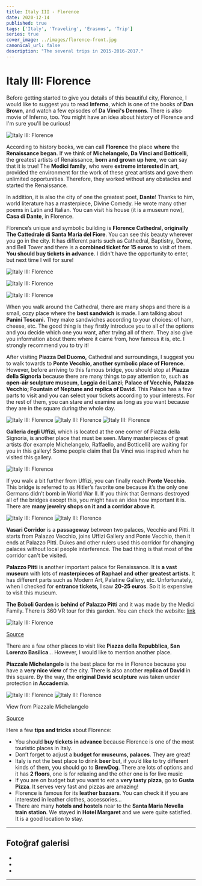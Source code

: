 ```yaml
---
title: Italy III - Florence
date: 2020-12-14
published: true
tags: ['Italy', 'Traveling', 'Erasmus', 'Trip']
series: true
cover_image: ../images/florence-front.jpg
canonical_url: false
description: "The several trips in 2015-2016-2017."
---
```


Italy III: Florence
===================

Before getting started to give you details of this beautiful city, Florence, I would like to suggest you to read **Inferno**, which is one of the books of **Dan Brown**, and watch a few episodes of **Da Vinci's Demons**. There is also movie of Inferno, too. You might have an idea about history of Florence and I'm sure you'll be curious!

![Italy III: Florence](https://d1bvpoagx8hqbg.cloudfront.net/originals/italy-iii-florence-40a4835f1f36ed644cae4f3f3c7e3a41.jpg)

According to history books, we can call **Florence** the place **where** the **Renaissance began**. If we think of **Michelangelo, Da Vinci and Botticelli**, the greatest artists of Renaissance, **born and grown up here**, we can say that it is true! The **Medici family**, who were **extreme interested in art**, provided the environment for the work of these great artists and gave them unlimited opportunities. Therefore, they worked without any obstacles and started the Renaissance.

In addition, it is also the city of one the greatest poet, **Dante**! Thanks to him, world literature has a masterpiece, Divine Comedy. He wrote many other poems in Latin and Italian. You can visit his house (it is a museum now), **Casa di Dante**, in Florence.

Florence’s unique and symbolic building is **Florence Cathedral, originally The Cattedrale di Santa Maria del Fiore**. You can see this beauty wherever you go in the city. It has different parts such as Cathedral, Baptistry, Dome, and Bell Tower and there is a **combined ticket for 15 euros** to visit of them. **You should buy tickets in advance**. I didn't have the opportunity to enter, but next time I will for sure!

![Italy III: Florence](https://d1bvpoagx8hqbg.cloudfront.net/originals/italy-iii-florence-5d783143ae3ceae0686660fe82ed2b06.jpg)

![Italy III: Florence](https://d1bvpoagx8hqbg.cloudfront.net/originals/italy-iii-florence-67fa332ac83ce13fd30138f3d811f38a.jpg)

![Italy III: Florence](https://d1bvpoagx8hqbg.cloudfront.net/originals/italy-iii-florence-5bf3da1b2c666d542cfce7d1ec3cc602.jpg)

When you walk around the Cathedral, there are many shops and there is a small, cozy place where the **best sandwich** is made. I am talking about **Panini Toscani.** They make sandwiches according to your choices: of ham, cheese, etc. The good thing is they firstly introduce you to all of the options and you decide which one you want, after trying all of them. They also give you information about them: where it came from, how famous it is, etc. I strongly recommend you to try it!

After visiting **Piazza Del Duomo,** Cathedral and surroundings, I suggest you to walk towards to **Ponte Vecchio, another symbolic place of Florence**. However, before arriving to this famous bridge, you should stop at **Piazza della Signoria** because there are many things to pay attention to, such **as open-air sculpture museum**, **Loggia dei Lanzi**; **Palace of Vecchio, Palazzo Vecchio; Fountain of Neptune and replica of David**. This Palace has a few parts to visit and you can select your tickets according to your interests. For the rest of them, you can stare and examine as long as you want because they are in the square during the whole day.

![Italy III: Florence](https://d1bvpoagx8hqbg.cloudfront.net/originals/italy-iii-florence-c63a0cae8b999ba550dbb313dc6b7016.jpg) ![Italy III: Florence](https://d1bvpoagx8hqbg.cloudfront.net/originals/italy-iii-florence-56c49b20e23b086bd5b1ea177fcf577a.jpg) ![Italy III: Florence](https://d1bvpoagx8hqbg.cloudfront.net/originals/italy-iii-florence-f8cb7618d2cb6670210422664b2eb324.jpg)

**Galleria degli Uffizi**, which is located at the one corner of Piazza della Signoria, is another place that must be seen. Many masterpieces of great artists (for example Michelangelo, Raffaello, and Botticelli) are waiting for you in this gallery! Some people claim that Da Vinci was inspired when he visited this gallery.

![Italy III: Florence](https://d1bvpoagx8hqbg.cloudfront.net/originals/italy-iii-florence-000a9fb4b654534be9d104daffedfd3a.jpg)

If you walk a bit further from Uffizi, you can finally reach **Ponte Vecchio**. This bridge is referred to as Hitler’s favorite one because it’s the only one Germans didn’t bomb in World War II. If you think that Germans destroyed all of the bridges except this, you might have an idea how important it is. There are **many jewelry shops on it and a corridor above it**.

![Italy III: Florence](https://d1bvpoagx8hqbg.cloudfront.net/originals/italy-iii-florence-4b294b50662632b23ebe8d52f110ed0a.jpg) ![Italy III: Florence](https://d1bvpoagx8hqbg.cloudfront.net/originals/italy-iii-florence-96015fbe7da941ca93b164f845dde33d.jpg)

**Vasari Corridor** is a **passageway** between two palaces, Vecchio and Pitti. It starts from Palazzo Vecchio, joins Uffizi Gallery and Ponte Vecchio, then it ends at Palazzo Pitti. Dukes and other rulers used this corridor for changing palaces without local people interference. The bad thing is that most of the corridor can't be visited.

**Palazzo Pitti** is another important palace for Renaissance. It is **a vast museum** with lots of **masterpieces of Raphael and other greatest artists**. It has different parts such as Modern Art, Palatine Gallery, etc. Unfortunately, when I checked for **entrance tickets,** I saw **20-25 euros**. So it is expensive to visit this museum.

**The Boboli Garden** is **behind of Palazzo Pitti** and it was made by the Medici Family. There is 360 VR tour for this garden. You can check the website: [link](http://www.30fps.com/boboli/html/25pittiJaPCEn.html)

![Italy III: Florence](https://d1bvpoagx8hqbg.cloudfront.net/originals/italy-iii-florence-bcfdf39bca82bf5ee7ccaf6a78090d06.jpg)

[Source](http://www.museumsinflorence.com/foto/Pitti%20palace/image/vista.jpg)

There are a few other places to visit like **Piazza della Repubblica, San Lorenzo Basilica**... However, I would like to mention another place.

**Piazzale Michelangelo** is the best place for me in Florence because you have a **very nice view** of the city. There is also another **replica of** **David** in this square. By the way, the **original David sculpture** was taken under protection **in Accademia**.

![Italy III: Florence](https://d1bvpoagx8hqbg.cloudfront.net/originals/italy-iii-florence-206d6ee7b731e6c801ba445f80d5b675.jpg) ![Italy III: Florence](https://d1bvpoagx8hqbg.cloudfront.net/originals/italy-iii-florence-64e7af413ec15e13295bd7518510cb69.jpg)

View from Piazzale Michelangelo

[Source](https://c1.staticflickr.com/6/5331/7043202579_3d6960b61d_b.jpg)

Here a few **tips and tricks** about Florence:

*   You should **buy tickets in advance** because Florence is one of the most touristic places in Italy.
*   Don’t forget to adjust a **budget for museums, palaces**. They are great!
*   Italy is not the best place to drink **beer** but, if you’d like to try different kinds of them, you should go to **BrewDog**. There are lots of options and it has **2 floors**, one is for relaxing and the other one is for live music
*   If you are on budget but you want to eat a **very tasty pizza**, go to **Gusta Pizza**. It serves very fast and pizzas are amazing!
*   Florence is famous for its **leather bazaars**. You can check it if you are interested in leather clothes, accessories...
*   There are many **hotels and hostels** near to the **Santa Maria Novella train station**. We stayed in **Hotel Margaret** and we were quite satisfied. It is a good location to stay.

* * *

Fotoğraf galerisi
-----------------

*    [](https://d1bvpoagx8hqbg.cloudfront.net/originals/italy-iii-florence-96015fbe7da941ca93b164f845dde33d.jpg) [  ](https://d1bvpoagx8hqbg.cloudfront.net/originals/italy-iii-florence-56c49b20e23b086bd5b1ea177fcf577a.jpg) [  ](https://d1bvpoagx8hqbg.cloudfront.net/originals/italy-iii-florence-c63a0cae8b999ba550dbb313dc6b7016.jpg) [  ](https://d1bvpoagx8hqbg.cloudfront.net/originals/italy-iii-florence-000a9fb4b654534be9d104daffedfd3a.jpg) [  ](https://d1bvpoagx8hqbg.cloudfront.net/originals/italy-iii-florence-5d783143ae3ceae0686660fe82ed2b06.jpg) [](https://d1bvpoagx8hqbg.cloudfront.net/originals/italy-iii-florence-4b294b50662632b23ebe8d52f110ed0a.jpg)
*    [](https://d1bvpoagx8hqbg.cloudfront.net/originals/italy-iii-florence-40a4835f1f36ed644cae4f3f3c7e3a41.jpg) [  ](https://d1bvpoagx8hqbg.cloudfront.net/originals/italy-iii-florence-67fa332ac83ce13fd30138f3d811f38a.jpg) [  ](https://d1bvpoagx8hqbg.cloudfront.net/originals/italy-iii-florence-f8cb7618d2cb6670210422664b2eb324.jpg) [  ](https://d1bvpoagx8hqbg.cloudfront.net/originals/italy-iii-florence-5bf3da1b2c666d542cfce7d1ec3cc602.jpg) [  ](https://d1bvpoagx8hqbg.cloudfront.net/originals/italy-iii-florence-bcfdf39bca82bf5ee7ccaf6a78090d06.jpg) [](https://d1bvpoagx8hqbg.cloudfront.net/originals/italy-iii-florence-64e7af413ec15e13295bd7518510cb69.jpg)
*    [](https://d1bvpoagx8hqbg.cloudfront.net/originals/italy-iii-florence-206d6ee7b731e6c801ba445f80d5b675.jpg)

* * *
